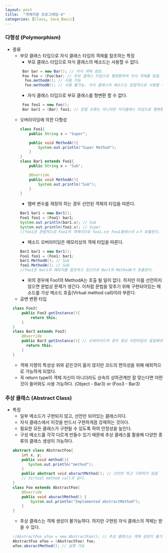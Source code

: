 ```yaml
---
layout: post
title:  "객체지향 프로그래밍-4"
categories: [Class, Java_Basic]
---
```


### 다형성 (Polymorphism)
- 종류
  * 부모 클래스 타입으로 자식 클래스 타입의 객체를 참조하는 특징
    + 부모 클래스 타입으로 자식 클래스의 메소드는 사용할 수 없다.
    ```java
     Bar bar = new Bar(); // 자식 객체 생성.
     Foo foo = (Foo)bar; // 부모 클래스 타입으로 형변환하여 자식 객체를 받음.
      foo.methodA(); // 사용 가능
      foo.methodB(); // 사용 불가능. 자식 클래스의 메소드는 문법적으로 사용할 수 없다.
    ```
    + 자식 클래스 타입으로 부모 클래스를 형변환 할 수 없다.
    ```java
     Foo foo1 = new Foo();
     Bar bar1 = (Bar) foo1; // 문법 오류는 아니지만 자식클래스 타입으로 형변환하여 부모객체를 받는것 자체로 런타임에러가 발생한다.
    ```
  * 오버라이딩에 의한 다형성
    ```java
    class Foo1{
    	public String x = "Super";

   		public void MethodA(){
        	System.out.println("Super Method");
    	}
	}
	class Bar1 extends Foo1{
    	public String x = "Sub";

    	@Override
    	public void MethodA(){
    	    System.out.println("Sub");
    	}
	}
    ```
    + 멤버 변수를 재정의 하는 경우 선언된 객체의 타입을 따른다.
    ```java
    Bar1 bar1 = new Bar1();
    Foo1 foo1 = (Foo1) bar1;
    System.out.println(bar1.x); // Sub
    System.out.println(foo1.x); // Super
    //foo1은 문법적으로 Foo1의 객체이므로 foo1.x는 Foo1클래스의 x가 호출된다.
    ```
    + 메소드 오버라이딩은 메모리상의 객체 타입을 따른다.
    ```java
    Bar1 bar1 = new Bar1();
    Foo1 foo1 = (Foo1) bar1;
    bar1.MethodA(); // Sub
    foo1.MethodA(); // Sub
    //foo1은 bar1의 메모리를 참조하고 있으므로 Bar1의 MethodA가 호출된다.
    ```
    + 위의 경우에 Foo1의 MethodA는 호출 될 일이 없다. 하지만 이를 선언하지 않으면 문법상 문제가 생긴다. 이처럼 문법을 맞추기 위해 구현되어있는 메소드를 가상 메소드 호출(Virtual method call)이라 부른다.
  * 공변 변환 타입
  ```java
  class Foo3{
  	  public Foo3 getInstance(){
          return this;
      }
  }
  class Bar3 extends Foo3{
      @Override
      public Bar3 getInstance(){ // 오버라이드의 경우 항상 리턴타입이 동일해야 하지만, 객체 자신을 반환하는 경우에는 다를 수 있다.
        return this;
      }
  }
  ```
    + 객체 지향의 특성상 위와 같은것이 옳지 않지만 코드의 편의성을 위해 예외적으로 가능하게 되었다.
    + 꼭 return type이 객체 자신이 아니더라도 상속의 상하관계만 잘 맞는다면 어떤 것이 들어와도 사용 가능하다. (Object - Bar3) or (Foo3 - Bar3)


### 추상 클래스 (Abstract Class)
- 특징
  * 일부 메소드가 구현되지 않고, 선언만 되어있는 클래스이다.
  * 자식 클래스에서 이것을 반드시 구현하게끔 강제하는 것이다.
  * 필요한 모든 클래스가 구현될 수 있도록 하여 안정성을 높인다.
  * 구성 메소드를 각각 다르게 만들수 있기 때문에 추상 클래스를 활용해 다양한 종류의 클래스 생성이 가능하다.
  ```java
  abstract class AbstractFoo{
      int x, y;
      public void method(){
         System.out.println("method");
      }
      public abstract void absractMethod(); // 선언만 하고 구현하지 않음
      // Virtual method call과 같다.
  }
  class Foo extends AbstractFoo{
      @Override
      public void absractMethod() {
          System.out.println("Implemented abstractMethod");
      }
  }
  ```
  * 추상 클래스는 객체 생성이 불가능하다. 하지만 구현된 자식 클래스의 객체는 받을 수 있다.
  ```java
  //AbstractFoo afoo = new AbstractFoo(); // 추상 클래스는 객체 생성이 불가능하다.
  AbstractFoo afoo = (AbstractFoo) foo;
  afoo.absractMethod(); // 실행 가능
  ```